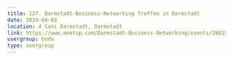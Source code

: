 ```yaml
---
title: 127. Darmstadt-Business-Networking Treffen in Darmstadt 
date: 2019-04-03
location: 4 Cani Darmstadt, Darmstadt
link: https://www.meetup.com/Darmstadt-Business-Networking/events/260182107/
usergroup: bnda
type: usergroup
---
```

